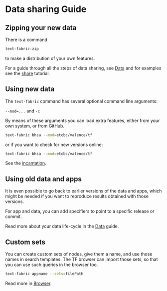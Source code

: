 # Data sharing Guide

## Zipping your new data

There is a command

```sh
text-fabric-zip
```

to make a distribution of your own features.

For a guide through all the steps of data sharing, see [Data](../Api/Data.md)
and for examples see the
[share](https://nbviewer.jupyter.org/github/annotation/tutorials/blob/master/bhsa/share.ipynb)
tutorial.

## Using new data

The `text-fabric` command has several optional command line arguments: 

`--mod=...` and `-c`

By means of these arguments you can load extra features, either from your own
system, or from GitHub.

```sh
text-fabric bhsa --mod=etcbc/valence/tf
```

or if you want to check for new versions online:

```sh
text-fabric bhsa --mod=etcbc/valence/tf
```

See the [incantation](../Api/App.md#incantation).

## Using old data and apps

It is even possible to go back to earlier versions of the data and apps,
which might be needed if you want to reproduce results obtained with
those versions.

For app and data, you can add specifiers to point to a specific
release or commit.

Read more about your data life-cycle in the [Data](../Api/Data.md) guide.

## Custom sets

You can create custom sets of nodes, give them a name, and use those names
in search templates. 
The TF browser can import those sets, so that you can use such queries in the browser too.

```sh
text-fabric appname --sets=filePath
```

Read more in [Browser](Browser.md#custom-sets).
